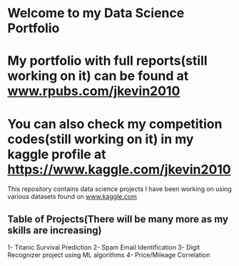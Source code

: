 # Welcome to my Data Science Portfolio
# My portfolio with full reports(still working on it) can be found at www.rpubs.com/jkevin2010
# You can also check my competition codes(still working on it) in my kaggle profile at https://www.kaggle.com/jkevin2010


This repository contains data science projects I have been working on using various datasets found on www.kaggle.com

## Table of Projects(There will be many more as my skills are increasing)
1- Titanic Survival Prediction
2- Spam Email Identification
3- Digit Recognizer project using ML algorithms
4- Price/Mileage Correlation
